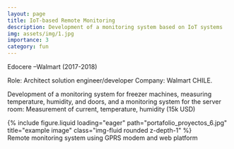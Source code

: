 ```yaml
---
layout: page
title: IoT-based Remote Monitoring
description: Development of a monitoring system based on IoT systems
img: assets/img/1.jpg
importance: 3
category: fun
---
```


Edocere –Walmart (2017-2018)

Role: Architect solution engineer/developer 
Company: Walmart CHILE. 

Development of a monitoring system for freezer machines, measuring temperature, humidity, and doors, and a monitoring system for the server room: Measurement of current, temperature, humidity (15k USD) 


<div class="row">
    <div class="col-sm mt-3 mt-md-0">
        {% include figure.liquid loading="eager" path="portafolio_proyectos_6.jpg" title="example image" class="img-fluid rounded z-depth-1" %}
    </div>
</div>
<div class="caption">
    Remote monitoring system using GPRS modem and web platform
</div>


